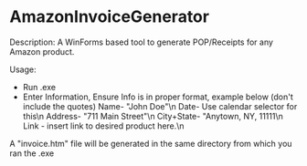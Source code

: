 # AmazonInvoiceGenerator
Description: A WinForms based tool to generate POP/Receipts for any Amazon product.

Usage:
- Run .exe 
- Enter Information, Ensure Info is in proper format, example below (don't include the quotes)
Name- "John Doe"\n
Date- Use calendar selector for this\n
Address- "711 Main Street"\n
City+State- "Anytown, NY, 11111\n
Link - insert link to desired product here.\n

A "invoice.htm" file will be generated in the same directory from which you ran the .exe
